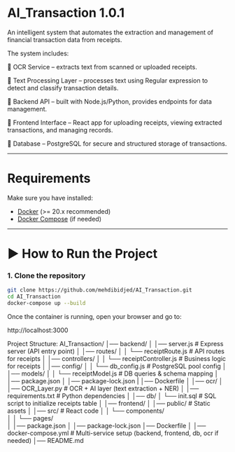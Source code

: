 # AI_Transaction 1.0.1

An intelligent system that automates the extraction and management of financial transaction data from receipts.

The system includes:

🔹 OCR Service – extracts text from scanned or uploaded receipts.

🔹 Text Processing Layer – processes text using Regular expression to detect and classify transaction details.

🔹 Backend API – built with Node.js/Python, provides endpoints for data management.

🔹 Frontend Interface – React app for uploading receipts, viewing extracted transactions, and managing records.

🔹 Database – PostgreSQL for secure and structured storage of transactions.

---

# Requirements

Make sure you have installed:

- [Docker](https://www.docker.com/) (>= 20.x recommended)
- [Docker Compose](https://docs.docker.com/compose/) (if needed)

---

# ▶ How to Run the Project

### 1. Clone the repository

```bash
git clone https://github.com/mehdibidjed/AI_Transaction.git
cd AI_Transaction
docker-compose up --build
```

Once the container is running, open your browser and go to:

http://localhost:3000

Project Structure:
AI_Transaction/
│── backend/
│ │── server.js # Express server (API entry point)
│ │── routes/
│ │ └── receiptRoute.js # API routes for receipts
│ │── controllers/
│ │ └── receiptController.js # Business logic for receipts
│ │── config/
│ │ └── db_config.js # PostgreSQL pool config
│ │── models/
│ │ └── receiptModel.js # DB queries & schema mapping
│ │── package.json
│ │── package-lock.json
| │── Dockerfile
│
│── ocr/
│ │── OCR_Layer.py # OCR + AI layer (text extraction + NER)
│ │── requirements.txt # Python dependencies
│
│── db/
│ └── init.sql # SQL script to initialize receipts table
│
│── frontend/
│ │── public/ # Static assets
│ │── src/ # React code
│ │ └── components/  
│ │ └── pages/  
│ │── package.json
│ │── package-lock.json
│── Dockerfile
│
│── docker-compose.yml # Multi-service setup (backend, frontend, db, ocr if needed)
│── README.md
